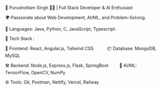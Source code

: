 🚀 Purushottam Singh 👨‍💻 | Full Stack Developer & AI Enthusiast

🌍 Passionate about Web Development, AI/ML, and Problem-Solving.

🔹 Languages: Java, Python, C, JavaScript, Typescript.  


🔧 Tech Stack : 

🚀 Frontend: React, Angular.js, Tailwind CSS  &nbsp;&nbsp;&nbsp;&nbsp;&nbsp;&nbsp;&nbsp;&nbsp;&nbsp; 📦 Database: MongoDB, MySQL

🛠 Backend: Node.js, Express.js, Flask, SpringBoot &nbsp;&nbsp;&nbsp;&nbsp;&nbsp;&nbsp;&nbsp;&nbsp;🤖 AI/ML: TensorFlow, OpenCV, NumPy



⚙ Tools: Git, Postman, Netlify, Vercel, Railway

<!---
purakh/purakh is a ✨ special ✨ repository because its `README.md` (this file) appears on your GitHub profile.
You can click the Preview link to take a look at your changes.
--->
